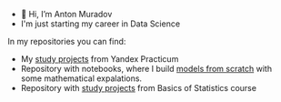 - 👋 Hi, I’m Anton Muradov
- I'm just starting my career in Data Science

In my repositories you can find:
- My [study projects](https://github.com/MrArizona42/yandex_practicum) from Yandex Practicum
- Repository with notebooks, where I build [models from scratch](https://github.com/MrArizona42/models_from_scratch) with some mathematical expalations.
- Repository with [study projects](https://github.com/MrArizona42/statistics_karpov_course) from Basics of Statistics course

<!---
MrArizona42/MrArizona42 is a ✨ special ✨ repository because its `README.md` (this file) appears on your GitHub profile.
You can click the Preview link to take a look at your changes.
--->
